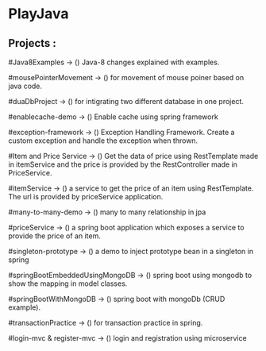 # PlayJava


## Projects : 

#Java8Examples -> () Java-8 changes explained with examples.

#mousePointerMovement -> () for movement of mouse poiner based on java code.                  

#duaDbProject -> () for intigrating two different database in one project.                                      

#enablecache-demo -> () Enable cache using spring framework

#exception-framework -> () Exception Handling Framework. Create a custom exception and handle the exception when thrown.                                      

#Item and Price Service -> () Get the data of price using RestTemplate made in itemService and the price is provided by the RestController made in PriceService.

#itemService -> () a service to get the price of an item using RestTemplate. The url is provided by priceService application.         

#many-to-many-demo -> () many to many relationship in jpa

#priceService -> () a spring boot application which exposes a service to provide the price of an item.

#singleton-prototype -> () a demo to inject prototype bean in a singleton in spring

#springBootEmbeddedUsingMongoDB -> () spring boot using mongodb to show the mapping in model classes.         

#springBootWithMongoDB -> () spring boot with mongoDb (CRUD example).

#transactionPractice -> () for transaction practice in spring.

#login-mvc & register-mvc -> () login and registration using microservice
